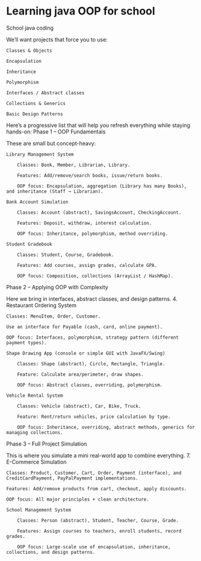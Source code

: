 # Learning java OOP for school
School java coding 

We’ll want projects that force you to use:

    Classes & Objects

    Encapsulation

    Inheritance

    Polymorphism

    Interfaces / Abstract classes

    Collections & Generics

    Basic Design Patterns

Here’s a progressive list that will help you refresh everything while staying hands-on:
Phase 1 – OOP Fundamentals

These are small but concept-heavy:

    Library Management System

        Classes: Book, Member, Librarian, Library.

        Features: Add/remove/search books, issue/return books.

        OOP focus: Encapsulation, aggregation (Library has many Books), and inheritance (Staff → Librarian).

    Bank Account Simulation

        Classes: Account (abstract), SavingsAccount, CheckingAccount.

        Features: Deposit, withdraw, interest calculation.

        OOP focus: Inheritance, polymorphism, method overriding.

    Student Gradebook

        Classes: Student, Course, Gradebook.

        Features: Add courses, assign grades, calculate GPA.

        OOP focus: Composition, collections (ArrayList / HashMap).

Phase 2 – Applying OOP with Complexity

Here we bring in interfaces, abstract classes, and design patterns.
4. Restaurant Ordering System

    Classes: MenuItem, Order, Customer.

    Use an interface for Payable (cash, card, online payment).

    OOP focus: Interfaces, polymorphism, strategy pattern (different payment types).

    Shape Drawing App (console or simple GUI with JavaFX/Swing)

        Classes: Shape (abstract), Circle, Rectangle, Triangle.

        Feature: Calculate area/perimeter, draw shapes.

        OOP focus: Abstract classes, overriding, polymorphism.

    Vehicle Rental System

        Classes: Vehicle (abstract), Car, Bike, Truck.

        Feature: Rent/return vehicles, price calculation by type.

        OOP focus: Inheritance, overriding, abstract methods, generics for managing collections.

Phase 3 – Full Project Simulation

This is where you simulate a mini real-world app to combine everything.
7. E-Commerce Simulation

    Classes: Product, Customer, Cart, Order, Payment (interface), and CreditCardPayment, PayPalPayment implementations.

    Features: Add/remove products from cart, checkout, apply discounts.

    OOP focus: All major principles + clean architecture.

    School Management System

        Classes: Person (abstract), Student, Teacher, Course, Grade.

        Features: Assign courses to teachers, enroll students, record grades.

        OOP focus: Large-scale use of encapsulation, inheritance, collections, and design patterns.